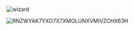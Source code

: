 ![wizard](https://github.com/user-attachments/assets/038fcce2-1fc3-4571-872f-cef77f1ad9c7)

![RNZWYAK7YXO7X7XMOLUNXVMIVZCHX63H](https://github.com/user-attachments/assets/344ec119-c159-4abe-b2ca-ad280c6f70b3)


